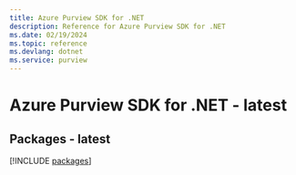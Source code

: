 ```yaml
---
title: Azure Purview SDK for .NET
description: Reference for Azure Purview SDK for .NET
ms.date: 02/19/2024
ms.topic: reference
ms.devlang: dotnet
ms.service: purview
---
```

# Azure Purview SDK for .NET - latest
## Packages - latest
[!INCLUDE [packages](purview-index.md)]